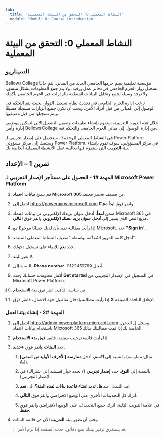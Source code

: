 ```yaml
---
lab:
  title: 'النشاط المعملي 0: التحقق من البيئة المعملية'
  module: 'Module 0: Course introduction'
---
```


# <a name="lab-0-validate-lab-environment"></a>النشاط المعملي 0: التحقق من البيئة المعملية

## <a name="scenario"></a>السيناريو

Bellows College مؤسسة تعليمية يضم حرمها الجامعي العديد من المباني. يتم حاليًا تسجيل زوار الحرم الجامعي في دفاتر عمل ورقية. ولا يتم جمع المعلومات بشكل متسق، ولا توجد وسيلة لجمع وتحليل البيانات المتعلقة بالزيارات عبر الحرم الجامعي بأكمله.

ترغب إدارة الحرم الجامعي في تحديث نظام تسجيل الزوار، بحيث يتم التحكم في الوصول إلى المباني من قبل أفراد الأمن، ويجب أن تكون جميع الزيارات مسجلة مسبقًا ويتم تسجيلها من قبل مضيفيها.

خلال هذه الدورة التدريبية، ستقوم بإنشاء تطبيقات وتفعيل التشغيل الآلي لتمكين موظفي إدارة وأمن Bellows College من إدارة الوصول إلى مباني الحرم الجامعي والتحكم فيه.

في النشاط المعملي للوحدة 0، ستحصل على إصدار تجريبي لـ Power Platform وستصل إلى مركز مسؤولي Power Platform. في مركز المسؤولين، سوف تقوم بإنشاء بيئة **التدريب** التي ستقوم فيها بغالبية عمل الأنشطة المعملية الخاصة بك.

## <a name="exercise-1--setup"></a>تمرين 1 – الإعداد

### <a name="task-1---acquire-your-microsoft-power-platform-trial-tenant"></a>المهمة \#1 - الحصول على مستأجر الإصدار التجريبي لـ Microsoft Power Platform

1. قم بنسخ **بيانات اعتماد Microsoft 365** من مضيف مختبر معتمد.

1. انتقل إلى <https://powerapps.microsoft.com> وانقر فوق **ابدأ مجانًا**.

1. ضمن **لنبدأ**، أدخل عنوان بريدك الإلكتروني من بيانات اعتماد Microsoft 365 في مربع النص الذي يشير إلى **أدخل عنوان بريد عملك الإلكتروني** وانقر فوق **التالي**.

1. إذا رأيت مطالبة تفيد بأن لديك حسابًا موجودًا مع Microsoft. حدد **"Sign in"**.

1. أدخِل كلمة المرور المُقدَّمة بواسطة "مضيف النشاط المعملي المعتمد".

1. حدد **نعم** للإبقاء على تسجيل دخولك.

1. لا تغير البلد.

1. بالنسبة إلى **Phone number**، أدخل 0123456789.

1. أكمل معلومات حسابك وحدد **Get started** في التسجيل في الإصدار التجريبي من Microsoft Power Platform.

1. في شاشة التأكيد، انقر فوق **بدء الاستخدام**.

1. إذا رأيت مطالبة بإدخال تفاصيل جهة الاتصال، فانقر فوق **X** لإغلاق النافذة المنبثقة.

### <a name="task-2--create-environment"></a>المهمة \#2 - إنشاء بيئة العمل

1. انتقل إلى <https://admin.powerplatform.microsoft.com> وسجل ل الدخول باستخدام بيانات اعتماد Microsoft 365 الخاصة بك إذا تمت مطالبتك بذلك.

1. إذا رأيت قائمة ترحيب منبثقة، فانقر فوق **بدء الاستخدام**.

1. حدد **البيئات** وانقر فوق **+جديد**.

    1. بالنسبة إلى **الاسم**، أدخل **ممارسة [الأحرف الأولية من اسمي]** (مثال: ممارسة AJ).

    1. بالنسبة إلى **النوع**، حدد **إصدار تجريبي** (لا تحدد خيار (مستند إلى اشتراك) في الإصدار التجريبي).

    1. غير التبديل عند **هل تريد إنشاء قاعدة بيانات لهذه البيئة؟** إلى **نعم**.

    1. اترك كل التحديدات الأخرى على الوضع الافتراضي وانقر فوق **التالي**.

    1. في علامة التبويب التالية، اترك جميع التحديدات على الوضع الافتراضي وانقر فوق **حفظ**.

1. يجب أن تظهر بيئة **التدريب** الآن في قائمة البيئات.

> قد يستغرق توفير بيئتك بضع دقائق. حدث الصفحة إذا لزم الأمر.
